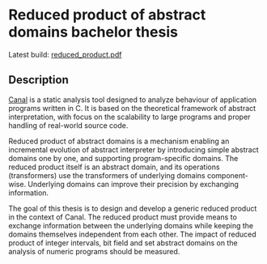 Reduced product of abstract domains bachelor thesis
===================================================

Latest build: [reduced_product.pdf](http://jandupal.com/publications/reduced_product.pdf)

## Description

[Canal](https://github.com/karelklic/canal) is a static analysis tool designed to analyze behaviour of application programs written in C. It is based on the theoretical framework of abstract interpretation, with focus on the scalability to large programs and proper handling of real-world source code.

Reduced product of abstract domains is a mechanism enabling an incremental evolution of abstract interpreter by introducing simple abstract domains one by one, and supporting program-specific domains. The reduced product itself is an abstract domain, and its operations (transformers) use the transformers of underlying domains component-wise. Underlying domains can improve their precision by exchanging information.

The goal of this thesis is to design and develop a generic reduced product in the context of Canal. The reduced product must provide means to exchange information between the underlying domains while keeping the domains themselves independent from each other. The impact of reduced product of integer intervals, bit field and set abstract domains on the analysis of numeric programs should be measured.
